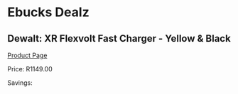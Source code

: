 
# Ebucks Dealz
## Dewalt: XR Flexvolt Fast Charger - Yellow & Black
[Product Page](https://www.ebucks.com/web/shop/productSelected.do?prodId=369692708&catId=370101825)

Price: R1149.00

Savings: 


	